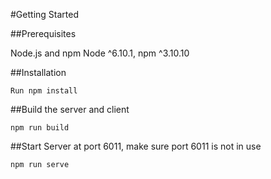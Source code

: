 #Getting Started

##Prerequisites

Node.js and npm Node ^6.10.1, npm ^3.10.10

##Installation

	Run npm install 

##Build the server and client 


	npm run build

##Start Server at port 6011, make sure port 6011 is not in use


	npm run serve